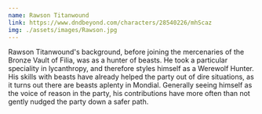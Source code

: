 ```yaml
---
name: Rawson Titanwound
link: https://www.dndbeyond.com/characters/28540226/mhScaz
img: ./assets/images/Rawson.jpg
---
```

Rawson Titanwound's background, before joining the mercenaries of the Bronze Vault of Filia, was as a hunter of beasts. He took a particular speciality in lycanthropy, and therefore styles himself as a Werewolf Hunter. His skills with beasts have already helped the party out of dire situations, as it turns out there are beasts aplenty in Mondial. Generally seeing himself as the voice of reason in the party, his contributions have more often than not gently nudged the party down a safer path.